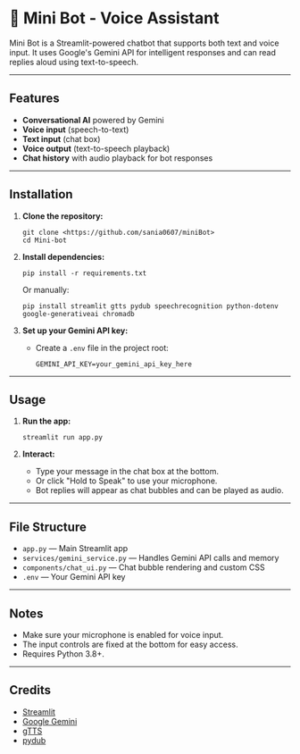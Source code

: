# 🌟 Mini Bot - Voice Assistant

Mini Bot is a Streamlit-powered chatbot that supports both text and voice input. It uses Google's Gemini API for intelligent responses and can read replies aloud using text-to-speech.

---

## Features

- **Conversational AI** powered by Gemini
- **Voice input** (speech-to-text)
- **Text input** (chat box)
- **Voice output** (text-to-speech playback)
- **Chat history** with audio playback for bot responses

---

## Installation

1. **Clone the repository:**
   ```
   git clone <https://github.com/sania0607/miniBot>
   cd Mini-bot
   ```

2. **Install dependencies:**
   ```
   pip install -r requirements.txt
   ```
   Or manually:
   ```
   pip install streamlit gtts pydub speechrecognition python-dotenv google-generativeai chromadb
   ```

3. **Set up your Gemini API key:**
   - Create a `.env` file in the project root:
     ```
     GEMINI_API_KEY=your_gemini_api_key_here
     ```

---

## Usage

1. **Run the app:**
   ```
   streamlit run app.py
   ```

2. **Interact:**
   - Type your message in the chat box at the bottom.
   - Or click "Hold to Speak" to use your microphone.
   - Bot replies will appear as chat bubbles and can be played as audio.

---

## File Structure

- `app.py` — Main Streamlit app
- `services/gemini_service.py` — Handles Gemini API calls and memory
- `components/chat_ui.py` — Chat bubble rendering and custom CSS
- `.env` — Your Gemini API key

---

## Notes

- Make sure your microphone is enabled for voice input.
- The input controls are fixed at the bottom for easy access.
- Requires Python 3.8+.

---


## Credits

- [Streamlit](https://streamlit.io/)
- [Google Gemini](https://ai.google.com/)
- [gTTS](https://pypi.org/project/gTTS/)
- [pydub](https://pypi.org/project/pydub/)




